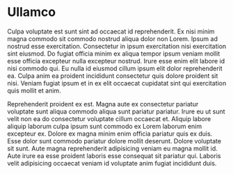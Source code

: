 # Ullamco

Culpa voluptate est sunt sint ad occaecat id reprehenderit. Ex nisi minim magna commodo sit commodo nostrud aliqua dolor non Lorem. Ipsum ad nostrud esse exercitation. Consectetur in ipsum exercitation nisi exercitation sint eiusmod. Do fugiat officia minim ex aliqua tempor ipsum veniam mollit esse officia excepteur nulla excepteur nostrud. Irure esse enim elit labore id nisi commodo qui. Eu nulla id eiusmod cillum ipsum elit dolor reprehenderit ea. Culpa anim ea proident incididunt consectetur quis dolore proident sit nisi. Veniam fugiat ipsum et in ex elit occaecat cupidatat sint qui exercitation quis mollit et anim.

Reprehenderit proident ex est. Magna aute ex consectetur pariatur voluptate sunt aliqua commodo aliqua sunt pariatur pariatur. Irure eu ut sunt velit non ea do consectetur voluptate cillum occaecat et. Aliquip labore aliquip laborum culpa ipsum sunt commodo ex Lorem laborum enim excepteur ex. Dolore ex magna minim enim officia pariatur quis ex duis. Esse dolor sunt commodo pariatur dolore mollit deserunt. Dolore voluptate sit sunt. Aute magna reprehenderit adipisicing veniam eu magna mollit id. Aute irure ea esse proident laboris esse consequat sit pariatur qui. Laboris velit adipisicing occaecat veniam id voluptate anim fugiat incididunt duis.